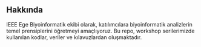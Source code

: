 ## Hakkında  
IEEE Ege Biyoinformatik ekibi olarak, katılımcılara biyoinformatik analizlerin temel prensiplerini öğretmeyi amaçlıyoruz. Bu repo, workshop serilerimizde kullanılan kodlar, veriler ve kılavuzlardan oluşmaktadır.  
